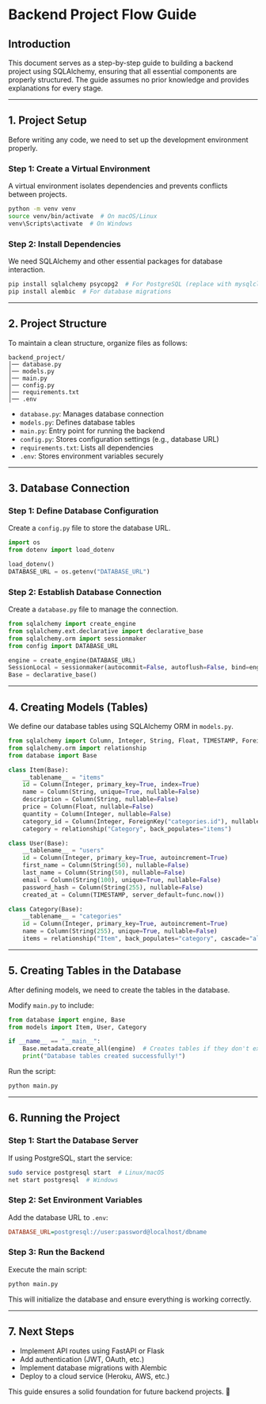 # Backend Project Flow Guide

## **Introduction**
This document serves as a step-by-step guide to building a backend project using SQLAlchemy, ensuring that all essential components are properly structured. The guide assumes no prior knowledge and provides explanations for every stage.

---

## **1. Project Setup**
Before writing any code, we need to set up the development environment properly.

### **Step 1: Create a Virtual Environment**
A virtual environment isolates dependencies and prevents conflicts between projects.
```bash
python -m venv venv
source venv/bin/activate  # On macOS/Linux
venv\Scripts\activate  # On Windows
```

### **Step 2: Install Dependencies**
We need SQLAlchemy and other essential packages for database interaction.
```bash
pip install sqlalchemy psycopg2  # For PostgreSQL (replace with mysqlclient for MySQL)
pip install alembic  # For database migrations
```

---

## **2. Project Structure**
To maintain a clean structure, organize files as follows:
```
backend_project/
│── database.py
│── models.py
│── main.py
│── config.py
│── requirements.txt
│── .env
```
- `database.py`: Manages database connection
- `models.py`: Defines database tables
- `main.py`: Entry point for running the backend
- `config.py`: Stores configuration settings (e.g., database URL)
- `requirements.txt`: Lists all dependencies
- `.env`: Stores environment variables securely

---

## **3. Database Connection**
### **Step 1: Define Database Configuration**
Create a `config.py` file to store the database URL.
```python
import os
from dotenv import load_dotenv

load_dotenv()
DATABASE_URL = os.getenv("DATABASE_URL")
```

### **Step 2: Establish Database Connection**
Create a `database.py` file to manage the connection.
```python
from sqlalchemy import create_engine
from sqlalchemy.ext.declarative import declarative_base
from sqlalchemy.orm import sessionmaker
from config import DATABASE_URL

engine = create_engine(DATABASE_URL)
SessionLocal = sessionmaker(autocommit=False, autoflush=False, bind=engine)
Base = declarative_base()
```

---

## **4. Creating Models (Tables)**
We define our database tables using SQLAlchemy ORM in `models.py`.

```python
from sqlalchemy import Column, Integer, String, Float, TIMESTAMP, ForeignKey, func
from sqlalchemy.orm import relationship
from database import Base

class Item(Base):
    __tablename__ = "items"
    id = Column(Integer, primary_key=True, index=True)
    name = Column(String, unique=True, nullable=False)
    description = Column(String, nullable=False)
    price = Column(Float, nullable=False)
    quantity = Column(Integer, nullable=False)
    category_id = Column(Integer, ForeignKey("categories.id"), nullable=False)
    category = relationship("Category", back_populates="items")

class User(Base):
    __tablename__ = "users"
    id = Column(Integer, primary_key=True, autoincrement=True)
    first_name = Column(String(50), nullable=False)
    last_name = Column(String(50), nullable=False)
    email = Column(String(100), unique=True, nullable=False)
    password_hash = Column(String(255), nullable=False)
    created_at = Column(TIMESTAMP, server_default=func.now())

class Category(Base):
    __tablename__ = "categories"
    id = Column(Integer, primary_key=True, autoincrement=True)
    name = Column(String(255), unique=True, nullable=False)
    items = relationship("Item", back_populates="category", cascade="all, delete")
```
---

## **5. Creating Tables in the Database**
After defining models, we need to create the tables in the database.

Modify `main.py` to include:
```python
from database import engine, Base
from models import Item, User, Category

if __name__ == "__main__":
    Base.metadata.create_all(engine)  # Creates tables if they don't exist
    print("Database tables created successfully!")
```
Run the script:
```bash
python main.py
```

---

## **6. Running the Project**
### **Step 1: Start the Database Server**
If using PostgreSQL, start the service:
```bash
sudo service postgresql start  # Linux/macOS
net start postgresql  # Windows
```

### **Step 2: Set Environment Variables**
Add the database URL to `.env`:
```ini
DATABASE_URL=postgresql://user:password@localhost/dbname
```

### **Step 3: Run the Backend**
Execute the main script:
```bash
python main.py
```
This will initialize the database and ensure everything is working correctly.

---

## **7. Next Steps**
- Implement API routes using FastAPI or Flask
- Add authentication (JWT, OAuth, etc.)
- Implement database migrations with Alembic
- Deploy to a cloud service (Heroku, AWS, etc.)

This guide ensures a solid foundation for future backend projects. 🚀

